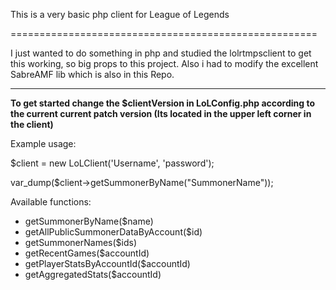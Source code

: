 This is a very basic php client for League of Legends

=====================================================

I just wanted to do something in php and studied the lolrtmpsclient to get this working, so big props to this project. Also i had to modify the excellent SabreAMF lib which is also in this Repo.

-----------------------------------------------------

**To get started change the $clientVersion in LoLConfig.php according to the current current patch version (Its located in the upper left corner in the client)**

Example usage:

$client = new LoLClient('Username', 'password');

var_dump($client->getSummonerByName("SummonerName"));


Available functions:

* getSummonerByName($name)
* getAllPublicSummonerDataByAccount($id)
* getSummonerNames($ids)
* getRecentGames($accountId)
* getPlayerStatsByAccountId($accountId)
* getAggregatedStats($accountId)
